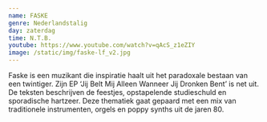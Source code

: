 ```yaml
---
name: FASKE
genre: Nederlandstalig
day: zaterdag
time: N.T.B.
youtube: https://www.youtube.com/watch?v=qAcS_z1eZIY
image: /static/img/faske-lf_v2.jpg
---
```

<!--StartFragment-->

Faske is een muzikant die inspiratie haalt uit het paradoxale bestaan van een twintiger. Zijn EP ‘Jij Belt Mij Alleen Wanneer Jij Dronken Bent’ is net uit. De teksten beschrijven de feestjes, opstapelende studieschuld en sporadische hartzeer. Deze thematiek gaat gepaard met een mix van traditionele instrumenten, orgels en poppy synths uit de jaren 80.

<!--EndFragment-->